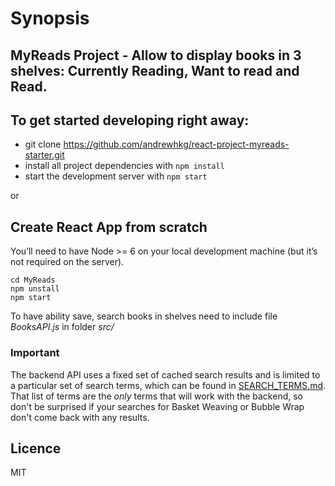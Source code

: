 
# Synopsis
## MyReads Project - Allow to display books in 3 shelves: Currently Reading, Want to read and Read.

## To get started developing right away:

* git clone https://github.com/andrewhkg/react-project-myreads-starter.git
* install all project dependencies with `npm install`
* start the development server with `npm start`

or
## Create React App from scratch

You’ll need to have Node >= 6 on your local development machine (but it’s not required on the server).

```npm create-react-app MyReads
cd MyReads
npm unstall
npm start
```

To have ability save, search books in shelves need to include file _BooksAPI.js_ in folder _src/_

### Important
The backend API uses a fixed set of cached search results and is limited to a particular set of search terms, which can be found in [SEARCH_TERMS.md](SEARCH_TERMS.md). That list of terms are the _only_ terms that will work with the backend, so don't be surprised if your searches for Basket Weaving or Bubble Wrap don't come back with any results.


## Licence

MIT

